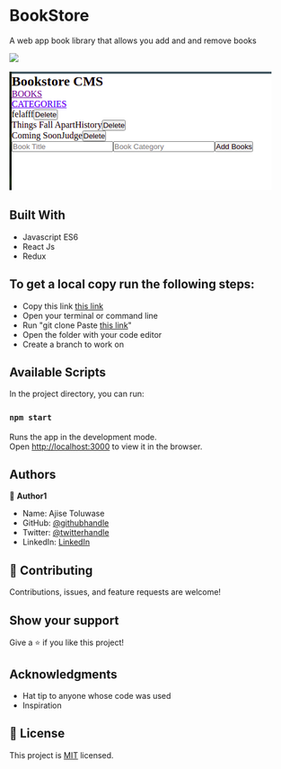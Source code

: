 # BookStore

A web app book library that allows you add and and remove books

![](https://img.shields.io/badge/Microverse-blueviolet)

![screenshot](img/api.png)

## Built With

- Javascript ES6
- React Js
- Redux

## To get a local copy run the following steps:
- Copy this link [this link](https://github.com/Whoistolu/bookstore)
- Open your terminal or command line
- Run "git clone Paste [this link](https://github.com/Whoistolu/bookstore)"
- Open the folder with your code editor
- Create a branch to work on

## Available Scripts

In the project directory, you can run:

### `npm start`

Runs the app in the development mode.\
Open [http://localhost:3000](http://localhost:3000) to view it in the browser.



## Authors

👤 **Author1**

- Name: Ajise Toluwase
- GitHub: [@githubhandle](https://github.com/Whoistolu)
- Twitter: [@twitterhandle](https://twitter.com/Littletolu)
- LinkedIn: [LinkedIn](https://www.linkedin.com/in/toluwase-ajise-9b40411b2/)

## 🤝 Contributing

Contributions, issues, and feature requests are welcome!

## Show your support

Give a ⭐️ if you like this project!

## Acknowledgments

- Hat tip to anyone whose code was used
- Inspiration

## 📝 License

This project is [MIT](./MIT.md) licensed.
